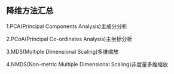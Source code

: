 ## 降维方法汇总
1.PCA(Principal Components Analysis)主成分分析 <br/>

2.PCoA(Principal Co-ordinates Analysis)主坐标分析 <br/>

3.MDS(Multiple Dimensional Scaling)多维缩放 <br/>

4.NMDS(Non-metric Multiple Dimensional Scaling)非度量多维缩放 <br/>



